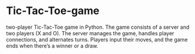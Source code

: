# Tic-Tac-Toe-game
 two-player Tic-Tac-Toe game in Python. The game consists of a server and two players (X and O). The server manages the game, handles player connections, and alternates turns. Players input their moves, and the game ends when there’s a winner or a draw.

